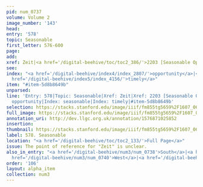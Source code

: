 ```yaml
---
pid: num_0737
volume: Volume 2
image_number: '143'
head: 
entry: '578'
topic: Seasonable
first_letter: 576-600
page: 
add: 
xref: Zeit|<a href='/digital-beehive/toc/toc2_386/'>2203 [Seasonable Opportunity]</a>
see: 
index: "<a href='/digital-beehive/index4/index_2807/'>opportunity</a>|<a href='/digital-beehive/index4/index_3578/'>seasonable</a>|<a
  href='/digital-beehive/index5/index_4156/'>timely</a>"
item: "#item-5d8b8649b"
unparsed: 
line: 'Entry: 578|Topic: Seasonable|Xref: Zeit|Xref: 2203 [Seasonable Opportunity]|Index:
  opportunity|Index: seasonable|Index: timely|#item-5d8b8649b'
selection: https://stacks.stanford.edu/image/iiif/fm855tg5659%2F1607_0610/407,2045,2830,506/full/0/default.jpg
full_image: https://stacks.stanford.edu/image/iiif/fm855tg5659%2F1607_0610/full/full/0/default.jpg
annotation_uri: http://dev.llgc.org.uk/annotation/1576871025852
insertion: 
thumbnail: https://stacks.stanford.edu/image/iiif/fm855tg5659%2F1607_0610/407,2045,600,180/250,/0/default.jpg
label: 578. Seasonable
location: "<a href='/digital-beehive/toc/toc2_133/'>Full Page</a>"
issue: The point of reference for "Zeit" is unclear.
also_in_entry: "<a href='/digital-beehive/num3/num_0738'>South</a>|<a href='/digital-beehive/num3/num_0739'>East</a>|<a
  href='/digital-beehive/num3/num_0740'>West</a>|<a href='/digital-beehive/num3/num_0741'>North</a>"
order: '106'
layout: alpha_item
collection: num3
---
```

